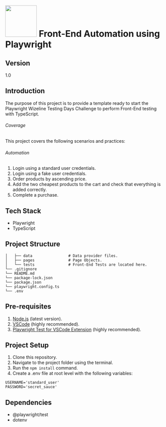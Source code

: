 # <img src="https://playwright.dev/img/playwright-logo.svg" width="100" height="100"> Front-End Automation using Playwright
## Version
1.0 

## Introduction

The purpose of this project is to provide a template ready to start the Playwright Wizeline Testing Days Challenge to perform Front-End testing with TypeScript.

###### Coverage
This project covers the following scenarios and practices:

###### Automation
1. Login using a standard user credentials.
2. Login using a fake user credentials. 
3. Order products by ascending price.
4. Add the two cheapest products to the cart and check that everything is added correctly.
5. Complete a purchase.

## Tech Stack
- Playwright
- TypeScript

## Project Structure
```
│   ├── data                # Data provider files.
│   ├── pages               # Page Objects.
│   └── tests               # Front-End Tests are located here.
└── .gitignore
└── README.md
└── package-lock.json
└── package.json
└── playwright.config.ts
└── .env
```

## Pre-requisites

1. [Node.js](https://nodejs.org/en/download/) (latest version).
2. [VSCode](https://code.visualstudio.com/download) (highly recommended).
3. [Playwright Test for VSCode Extension](https://marketplace.visualstudio.com/items?itemName=ms-playwright.playwright) (highly recommended).


## Project Setup

1. Clone this repository.
2. Navigate to the project folder using the terminal.
3. Run the ```npm install``` command.
4. Create a .env file at root level with the following variables:
```
USERNAME='standard_user'
PASSWORD='secret_sauce'
```


## Dependencies
- @playwright/test
- dotenv

